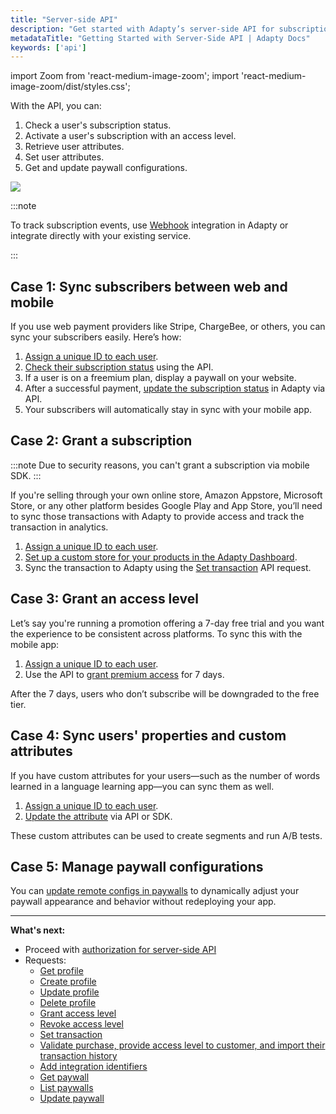 ```yaml
---
title: "Server-side API"
description: "Get started with Adapty’s server-side API for subscription management."
metadataTitle: "Getting Started with Server-Side API | Adapty Docs"
keywords: ['api']
---
```


import Zoom from 'react-medium-image-zoom';
import 'react-medium-image-zoom/dist/styles.css';

With the API, you can:

1. Check a user's subscription status.
2. Activate a user's subscription with an access level.
3. Retrieve user attributes.
4. Set user attributes.
5. Get and update paywall configurations.

<Zoom>
  <img src={require('./img/server.webp').default}
  style={{
    border: '1px solid #727272', /* border width and color */
    width: '700px', /* image width */
    display: 'block', /* for alignment */
    margin: '0 auto' /* center alignment */
  }}
/>
</Zoom>

<p> </p>

:::note

To track subscription events, use [Webhook](webhook) integration in Adapty or integrate directly with your existing service.

:::

## Case 1: Sync subscribers between web and mobile

If you use web payment providers like Stripe, ChargeBee, or others, you can sync your subscribers easily. Here’s how:
1. [Assign a unique ID to each user](identifying-users).
2. [Check their subscription status](ss-get-profile) using the API.
3. If a user is on a freemium plan, display a paywall on your website.
4. After a successful payment, [update the subscription status](ss-set-transaction) in Adapty via API.
5. Your subscribers will automatically stay in sync with your mobile app.

## Case 2: Grant a subscription

:::note
Due to security reasons, you can't grant a subscription via mobile SDK.
::: 

If you're selling through your own online store, Amazon Appstore, Microsoft Store, or any other platform besides Google Play and App Store, you’ll need to sync those transactions with Adapty to provide access and track the transaction in analytics.

1. [Assign a unique ID to each user](identifying-users).
2. [Set up a custom store for your products in the Adapty Dashboard](custom-store).
3. Sync the transaction to Adapty using the [Set transaction](ss-set-transaction) API request.

## Case 3: Grant an access level

Let’s say you're running a promotion offering a 7-day free trial and you want the experience to be consistent across platforms. To sync this with the mobile app:

1. [Assign a unique ID to each user](identifying-users).
2. Use the API to [grant premium access](ss-grant-access-level) for 7 days.

After the 7 days, users who don’t subscribe will be downgraded to the free tier.

## Case 4: Sync users' properties and custom attributes

If you have custom attributes for your users—such as the number of words learned in a language learning app—you can sync them as well.

1. [Assign a unique ID to each user](identifying-users).
2. [Update the attribute](ss-update-profile) via API or SDK.

These custom attributes can be used to create segments and run A/B tests.

## Case 5: Manage paywall configurations

You can [update remote configs in paywalls](ss-update-paywall.md) to dynamically adjust your paywall appearance and behavior without redeploying your app.

---

**What's next:**

- Proceed with [authorization for server-side API](ss-authorization)
- Requests:
  - [Get profile](ss-get-profile)
  - [Create profile](ss-create-profile)
  - [Update profile](ss-update-profile)
  - [Delete profile](ss-delete-profile) 
  - [Grant access level](ss-grant-access-level)
  - [Revoke access level](ss-revoke-access-level)
  - [Set transaction](ss-set-transaction)
  - [Validate purchase, provide access level to customer, and import their transaction history](ss-purchase-in-stripe)
  - [Add integration identifiers](ss-add-integration)
  - [Get paywall](ss-get-paywall)
  - [List paywalls](ss-list-paywalls)
  - [Update paywall](ss-update-paywall)
